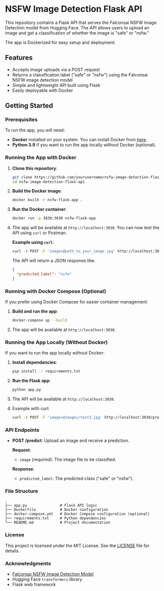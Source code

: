 # NSFW Image Detection Flask API

This repository contains a Flask API that serves the Falconsai NSFW Image Detection model from Hugging Face.
The API allows users to upload an image and get a classification of whether the image is "safe" or "nsfw."

The app is Dockerized for easy setup and deployment.

## Features

- Accepts image uploads via a POST request
- Returns a classification label ("safe" or "nsfw") using the Falconsai NSFW image detection model
- Simple and lightweight API built using Flask
- Easily deployable with Docker

## Getting Started

### Prerequisites

To run the app, you will need:

- **Docker** installed on your system. You can install Docker from [here](https://docs.docker.com/get-docker/).
- **Python 3.9** if you want to run the app locally without Docker (optional).

### Running the App with Docker

1. **Clone this repository**:

   ```bash
   git clone https://github.com/yourusername/nsfw-image-detection-flask-api.git
   cd nsfw-image-detection-flask-api
   ```

2. **Build the Docker image**:

   ```bash
   docker build -t nsfw-flask-app .
   ```

3. **Run the Docker container**:

   ```bash
   docker run -p 3030:3030 nsfw-flask-app
   ```

4. The app will be available at `http://localhost:3030`. You can now test the API using `curl` or Postman.

   **Example using `curl`**:

   ```bash
   curl -X POST -F 'image=@path_to_your_image.jpg' http://localhost:3030/predict
   ```

   The API will return a JSON response like:

   ```json
   {
     "predicted_label": "nsfw"
   }
   ```

### Running with Docker Compose (Optional)

If you prefer using Docker Compose for easier container management:

1. **Build and run the app**:

   ```bash
   docker-compose up --build
   ```

2. The app will be available at `http://localhost:3030`.

### Running the App Locally (Without Docker)

If you want to run the app locally without Docker:

1. **Install dependencies**:

   ```bash
   pip install -r requirements.txt
   ```

2. **Run the Flask app**:

   ```bash
   python app.py
   ```

3. The API will be available at `http://localhost:3030`.

4. Example with curl:

    ```bash
    curl -X POST -F 'image=@images/test2.jpg' http://localhost:3030/predict
    ```

### API Endpoints

- **POST /predict**: Upload an image and receive a prediction.

  **Request**:
  - `image` (required): The image file to be classified.

  **Response**:
  - `predicted_label`: The predicted class ("safe" or "nsfw").

### File Structure

```
.
├── app.py               # Flask API logic
├── Dockerfile           # Docker configuration
├── docker-compose.yml   # Docker Compose configuration (optional)
├── requirements.txt     # Python dependencies
└── README.md            # Project documentation
```

### License

This project is licensed under the MIT License. See the [LICENSE](LICENSE) file for details.

### Acknowledgments

- [Falconsai NSFW Image Detection Model](https://huggingface.co/Falconsai/nsfw_image_detection)
- Hugging Face `transformers` library
- Flask web framework
